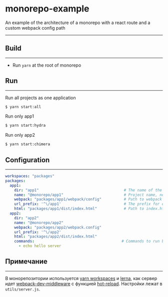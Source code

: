 # monorepo-example
An example of the architecture of a monorepo with a react route and a custom webpack config path

---

## Build

---

- Run `yarn` at the root of monorepo

## Run

---

Run all projects as one application

```sh
$ yarn start:all
```

Run only app1

```sh
$ yarn start:hydra
```

Run only app2

```sh
$ yarn start:chimera
```

## Configuration

---

```yml
workspaces: "packages"
packages:
  app1:
    dir: "app1"                                      # The name of the directory that lies in packages
    name: "@monorepo/app1"                           # Project name, need to be specified in packages.json (name) and webpack config (name)
    webpack: "packages/app1/webpack/config"          # Path to webpack config
    url_prefix: '^\/app1'                            # The prefix for express 
    html: "packages/app1/dist/index.html"            # Path to index.html
  app2:
    dir: "app2"
    name: "@monorepo/app2"
    webpack: "packages/app2/webpack.config"
    url_prefix: '^\/app2'
    html: "packages/app2/dist/index.html"
    commands:                                       # Commands to run before building the project
      - echo hello server 
```

## Примечание

---

В монорепозитории используется [yarn workspaces](https://classic.yarnpkg.com/en/docs/workspaces/) и [lerna](https://github.com/lerna/lerna), как сервер идет [webpack-dev-middleware](https://github.com/webpack/webpack-dev-middleware) с функцией [hot-reload](https://github.com/webpack-contrib/webpack-hot-middleware). Настройки лежат в `utils/server.js`.




